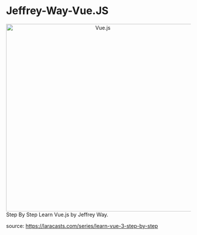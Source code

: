 # Jeffrey-Way-Vue.JS
<div align="center">
<image src="//upload.wikimedia.org/wikipedia/commons/thumb/9/95/Vue.js_Logo_2.svg/512px-Vue.js_Logo_2.svg.png" width="512" alt="Vue.js"></image>
</div>
Step By Step Learn Vue.js by Jeffrey Way. 

source:
https://laracasts.com/series/learn-vue-3-step-by-step
